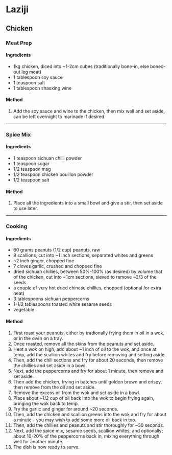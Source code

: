 # Laziji

## Chicken

### Meat Prep

#### Ingredients

* 1kg chicken, diced into ~1-2cm cubes (traditionally bone-in, else boned-out leg meat)
* 1 tablespoon soy sauce
* 1 teaspoon salt
* 1 tablespoon shaoxing wine

#### Method

1. Add the soy sauce and wine to the chicken, then mix well and set aside, can be left overnight to marinade if desired.

---

### Spice Mix

#### Ingredients

* 1 teaspoon sichuan chilli powder
* 1 teaspoon sugar
* 1/2 teaspoon msg
* 1/2 teaspoon chicken bouillon powder
* 1/2 teaspoon salt

#### Method

1. Place all the ingredients into a small bowl and give a stir, then set aside to use later.

---

### Cooking

#### Ingredients

* 60 grams peanuts (1/2 cup) peanuts, raw
* 8 scallions, cut into ~1 inch sections, separated whites and greens
* ~2 inch ginger, chopped fine
* 7 cloves garlic, crushed and chopped fine
* dried sichuan chillies, between 50%-100% (as desired) by volume that of the chicken, cut into ~1cm sections, sieved to remove ~2/3 of the seeds
* a couple of very hot dried chinese chillies, chopped (optional for extra heat)
* 3 tablespoons sichuan peppercorns
* 1-1/2 tablespoons toasted white sesame seeds
* vegetable

#### Method

1. First roast your peanuts, either by tradionally frying them in oil in a wok, or in the oven on a tray.
1. Once roasted, remove all the skins from the peanuts and set aside.
1. Heat a wok on high, add about ~1 inch of oil to the wok, and once at temp, add the scallion whites and fry before removing and setting aside.
1. Then, add the chili sections and fry for about 20 seconds, then remove the chillies and set aside in a bowl.
1. Next, add the peppercorns and fry for about 1 minute, then remove and set aside.
1. Then add the chicken, frying in batches until golden brown and crispy, then remove from the oil and set aside.
1. Remove the excess oil from the wok and set aside in a bowl.
1. Place about ~1/2 cup of oil back into the wok to begin frying again, bringing the wok back to temp.
1. Fry the garlic and ginger for around ~20 seconds.
1. Then, add the chicken and scallion greens into the wok and fry for about a minute - you may wish to add some more oil back in too.
1. Then, add the chillies and peanuts and stir thoroughly for ~30 seconds.
1. Next, add the spice mix, sesame seeds, scallion whites, and optionally; about 10-20% of the peppercorns back in, mixing everything through well for another minute.
1. The dish is now ready to serve.
